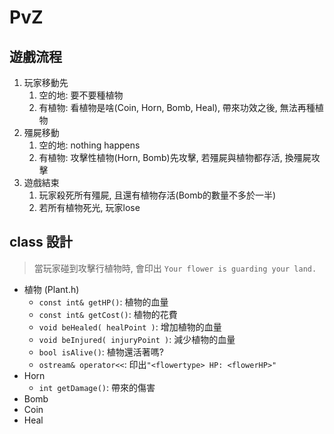 # PvZ

## 遊戲流程
1. 玩家移動先
   1. 空的地: 要不要種植物
   2. 有植物: 看植物是啥(Coin, Horn, Bomb, Heal), 帶來功效之後, 無法再種植物
2. 殭屍移動
   1. 空的地: nothing happens
   2. 有植物: 攻擊性植物(Horn, Bomb)先攻擊, 若殭屍與植物都存活, 換殭屍攻擊
3. 遊戲結束
   1. 玩家殺死所有殭屍, 且還有植物存活(Bomb的數量不多於一半)
   2. 若所有植物死光, 玩家lose

## class 設計
> 當玩家碰到攻擊行植物時, 會印出 `Your flower is guarding your land. `
- 植物 (Plant.h)
  - `const int& getHP()`: 植物的血量
  - `const int& getCost()`: 植物的花費
  <!-- - const int& countOfPlant(): 植物的數量(死掉+活著的) -->
  <!-- - const int& countOfPlant("TYPE"): -->
  <!-- - const int& countOfExistPlant(): 活著的植物 -->
  <!-- - const int& countOfExistPlant("TYPE"): -->
  - `void beHealed( healPoint )`: 增加植物的血量
  - `void beInjured( injuryPoint )`: 減少植物的血量
  - `bool isAlive()`: 植物還活著嗎?
  - `ostream& operator<<`: 印出`"<flowertype> HP: <flowerHP>"`
- Horn
  - `int getDamage()`: 帶來的傷害
- Bomb
- Coin
- Heal